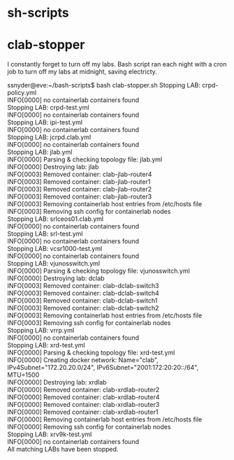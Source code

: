 # sh-scripts

# clab-stopper

I constantly forget to turn off my labs. Bash script ran each night with a cron job to turn off my labs at midnight, saving electricty.

ssnyder@eve:~/bash-scripts$ bash clab-stopper.sh
Stopping LAB: crpd-policy.yml <br>
INFO[0000] no containerlab containers found <br>
Stopping LAB: crpd-test.yml<br>
INFO[0000] no containerlab containers found<br>
Stopping LAB: ipi-test.yml<br>
INFO[0000] no containerlab containers found<br>
Stopping LAB: jcrpd.clab.yml<br>
INFO[0000] no containerlab containers found<br>
Stopping LAB: jlab.yml<br>
INFO[0000] Parsing & checking topology file: jlab.yml<br>
INFO[0000] Destroying lab: jlab<br>
INFO[0003] Removed container: clab-jlab-router4<br>
INFO[0003] Removed container: clab-jlab-router1<br>
INFO[0003] Removed container: clab-jlab-router2<br>
INFO[0003] Removed container: clab-jlab-router3<br>
INFO[0003] Removing containerlab host entries from /etc/hosts file<br>
INFO[0003] Removing ssh config for containerlab nodes<br>
Stopping LAB: srlceos01.clab.yml<br>
INFO[0000] no containerlab containers found<br>
Stopping LAB: srl-test.yml<br>
INFO[0000] no containerlab containers found<br>
Stopping LAB: vcsr1000-test.yml<br>
INFO[0000] no containerlab containers found<br>
Stopping LAB: vjunosswitch.yml<br>
INFO[0000] Parsing & checking topology file: vjunosswitch.yml<br>
INFO[0000] Destroying lab: dclab<br>
INFO[0003] Removed container: clab-dclab-switch3<br>
INFO[0003] Removed container: clab-dclab-switch4<br>
INFO[0003] Removed container: clab-dclab-switch1<br>
INFO[0003] Removed container: clab-dclab-switch2<br>
INFO[0003] Removing containerlab host entries from /etc/hosts file<br>
INFO[0003] Removing ssh config for containerlab nodes<br>
Stopping LAB: vrrp.yml<br>
INFO[0000] no containerlab containers found<br>
Stopping LAB: xrd-test.yml<br>
INFO[0000] Parsing & checking topology file: xrd-test.yml<br>
INFO[0000] Creating docker network: Name="clab", IPv4Subnet="172.20.20.0/24", IPv6Subnet="2001:172:20:20::/64", MTU=1500<br>
INFO[0000] Destroying lab: xrdlab<br>
INFO[0000] Removed container: clab-xrdlab-router2<br>
INFO[0000] Removed container: clab-xrdlab-router4<br>
INFO[0000] Removed container: clab-xrdlab-router3<br>
INFO[0000] Removed container: clab-xrdlab-router1<br>
INFO[0000] Removing containerlab host entries from /etc/hosts file<br>
INFO[0000] Removing ssh config for containerlab nodes<br>
Stopping LAB: xrv9k-test.yml<br>
INFO[0000] no containerlab containers found<br>
All matching LABs have been stopped.<br>
